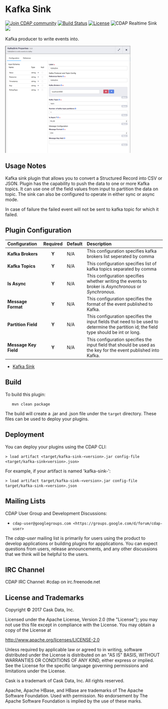 Kafka Sink
==========

<a href="https://cdap-users.herokuapp.com/"><img alt="Join CDAP community" src="https://cdap-users.herokuapp.com/badge.svg?t=kafka-sink"/></a> [![Build Status](https://travis-ci.org/hydrator/kafka-sink.svg?branch=master)](https://travis-ci.org/hydrator/kafka-sink) [![License](https://img.shields.io/badge/License-Apache%202.0-blue.svg)](https://opensource.org/licenses/Apache-2.0) <img alt="CDAP Realtime Sink" src="https://cdap-users.herokuapp.com/assets/cdap-realtime-sink.svg"/> []() <img src="https://cdap-users.herokuapp.com/assets/cm-available.svg"/>

Kafka producer to write events into. 

<img align="center" src="docs/plugin-config.png"  width="400" alt="plugin configuration" />

Usage Notes
-----------

Kafka sink plugin that allows you to convert a Structured Record into CSV or JSON.
Plugin has the capability to push the data to one or more Kafka topics. It can
use one of the field values from input to partition the data on topic. The sink
can also be configured to operate in either sync or async mode. 

In case of failure the failed event will not be sent to kafka topic for which it failed. 

Plugin Configuration
---------------------

| Configuration | Required | Default | Description |
| :------------ | :------: | :----- | :---------- |
| **Kafka Brokers** | **Y** | N/A | This configuration specifies kafka brokers list seperated by comma |
| **Kafka Topics** | **Y** | N/A | This configuration specifies list of kafka topics separated by comma |
| **Is Async** | **Y** | N/A | This configuration specifies whether writing the events to broker is *Asynchronous* or *Synchronous*.  |
| **Message Format** | **Y** | N/A | This configuration specifies the format of the event published to Kafka. |
| **Partition Field** | **Y** | N/A | This configuration specifies the input fields that need to be used to determine the partition id; the field type should be int or long. |
| **Message Key Field** | **Y** | N/A | This configuration specifies the input field that should be used as the key for the event published into Kafka. |

* [Kafka Sink](docs/KAFKAWRITER-SINK.md)

Build
-----
To build this plugin:

```
   mvn clean package
```    

The build will create a .jar and .json file under the ``target`` directory.
These files can be used to deploy your plugins.

Deployment
----------
You can deploy your plugins using the CDAP CLI:

    > load artifact <target/kafka-sink-<version>.jar config-file <target/kafka-sink<version>.json>

For example, if your artifact is named 'kafka-sink-<version>':

    > load artifact target/kafka-sink-<version>.jar config-file target/kafka-sink-<version>.json
    
## Mailing Lists

CDAP User Group and Development Discussions:

* `cdap-user@googlegroups.com <https://groups.google.com/d/forum/cdap-user>`

The *cdap-user* mailing list is primarily for users using the product to develop
applications or building plugins for appplications. You can expect questions from 
users, release announcements, and any other discussions that we think will be helpful 
to the users.

## IRC Channel

CDAP IRC Channel: #cdap on irc.freenode.net


## License and Trademarks

Copyright © 2017 Cask Data, Inc.

Licensed under the Apache License, Version 2.0 (the "License"); you may not use this file except
in compliance with the License. You may obtain a copy of the License at

http://www.apache.org/licenses/LICENSE-2.0

Unless required by applicable law or agreed to in writing, software distributed under the 
License is distributed on an "AS IS" BASIS, WITHOUT WARRANTIES OR CONDITIONS OF ANY KIND, 
either express or implied. See the License for the specific language governing permissions 
and limitations under the License.

Cask is a trademark of Cask Data, Inc. All rights reserved.

Apache, Apache HBase, and HBase are trademarks of The Apache Software Foundation. Used with
permission. No endorsement by The Apache Software Foundation is implied by the use of these marks.  
